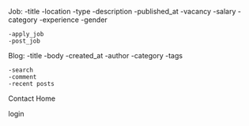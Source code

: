 Job:
    -title
    -location
    -type
    -description
    -published_at
    -vacancy
    -salary
    -category
    -experience
    -gender

    -apply_job
    -post_job


Blog:
    -title
    -body
    -created_at
    -author
    -category
    -tags

    -search
    -comment
    -recent posts



Contact
Home

login
